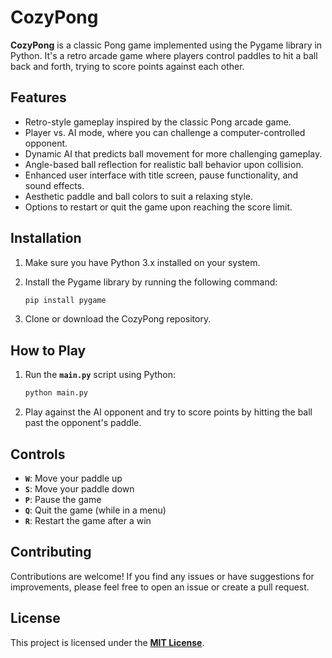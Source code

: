 # **CozyPong**

**CozyPong** is a classic Pong game implemented using the Pygame library in Python. It's a retro arcade game where players control paddles to hit a ball back and forth, trying to score points against each other.

## **Features**

- Retro-style gameplay inspired by the classic Pong arcade game.
- Player vs. AI mode, where you can challenge a computer-controlled opponent.
- Dynamic AI that predicts ball movement for more challenging gameplay.
- Angle-based ball reflection for realistic ball behavior upon collision.
- Enhanced user interface with title screen, pause functionality, and sound effects.
- Aesthetic paddle and ball colors to suit a relaxing style.
- Options to restart or quit the game upon reaching the score limit.

## **Installation**

1. Make sure you have Python 3.x installed on your system.
2. Install the Pygame library by running the following command:

   ```bash
   pip install pygame
   ```

3. Clone or download the CozyPong repository.

## **How to Play**

1. Run the **`main.py`** script using Python:

   ```bash
   python main.py
   ```

2. Play against the AI opponent and try to score points by hitting the ball past the opponent's paddle.

## **Controls**

- **`W`**: Move your paddle up
- **`S`**: Move your paddle down
- **`P`**: Pause the game
- **`Q`**: Quit the game (while in a menu)
- **`R`**: Restart the game after a win

## **Contributing**

Contributions are welcome! If you find any issues or have suggestions for improvements, please feel free to open an issue or create a pull request.

## **License**

This project is licensed under the **[MIT License](https://opensource.org/license/mit/)**.
